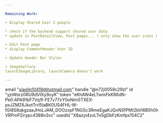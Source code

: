 ```yaml
---

Remaining Work:

- Display Shared User 2 people

* check if the backend support shared user data
* update in PostDetailView, Post pages... ( only show the user icons )

- Edit Post page
* display CommentHeader User ID

- Update Header Bar Styles

- ImageGallary
launchImageLibrary, launchCamera doesn't work

---
```


email "xiaolin10419@hotmail.com"
handle "@n72j0059c29zl"
id "yjnWsrz0RU9dVIXy9oyK"
token
"eKhAW4eLTwmFkKR6dN-Pe0:APA91bF7Vq1f-FE7v77xY0oNim5TXEX-pxJZMZ6JkotTrrl5laBK0US4FHL-W-fGI8S8qkgzaaJHoLJAM_DOOzxpF1NGSc3RmeEgaKJQvNSfPMt2bVl6B5h0hVRPmP2irypc4388n3vc"
usedId "X8azyi4zxLTn5gDbFzKmfpx154C2"
